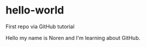 # hello-world
First repo via GitHub tutorial

Hello my name is Noren and I'm learning about GitHub.
